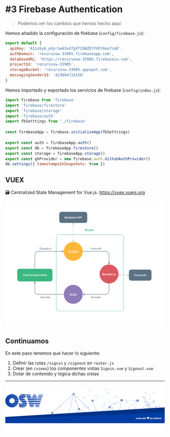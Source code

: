 # #3 Firebase Authentication

> Podemos ver los cambios que hemos hecho aquí:

Hemos añadido la configuración de firebase (`config/firebase.js`):

```js
export default {
  apiKey: 'AIzaSyA_pdyr1w6IeX7gVfZdWZE7YUFt6ooTcmE',
  authDomain: 'recursosw-33905.firebaseapp.com',
  databaseURL: 'https://recursosw-33905.firebaseio.com',
  projectId: 'recursosw-33905',
  storageBucket: 'recursosw-33905.appspot.com',
  messagingSenderId: '423094724158'
}
```

Hemos importado y exportado los servicios de firebase (`config/index.js`):

```js
import firebase from 'firebase'
import 'firebase/firestore'
import 'firebase/storage'
import 'firebase/auth'
import fbSetttings from './firebase'

const firebaseApp = firebase.initializeApp(fbSetttings)

export const auth = firebaseApp.auth()
export const db = firebaseApp.firestore()
export const storage = firebaseApp.storage()
export const ghProvider = new firebase.auth.GithubAuthProvider()
db.settings({ timestampsInSnapshots: true })

```

## VUEX
🗃️ Centralized State Management for Vue.js. https://vuex.vuejs.org

<p align="center">
  <img width="600px" src="https://raw.githubusercontent.com/vuejs/vuex/dev/docs/.vuepress/public/vuex.png">
</p>



## Continuamos

En este paso tenemos que hacer lo siguiente:

1. Definir las rutas `/signin` y `/signout` en `router.js`
2. Crear (en `/views`) los componentes vistas `Signin.vue` y `Signout.vue`
3. Dotar de contenido y lógica dichas vistas

--- 

![firebase](./assets/img/footer.png)

